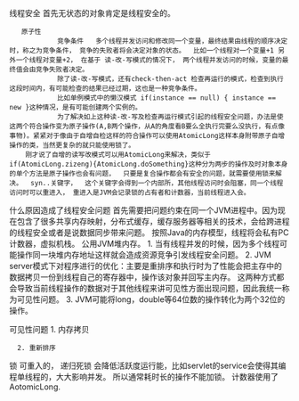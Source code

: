 线程安全
       首先无状态的对象肯定是线程安全的。
       
       原子性
                竞争条件   多个线程并发访问和修改同一个变量，最终结果由线程的顺序决定时，称之为竞争条件， 竞争的失败者将会决定对象的状态。  比如一个线程对一个变量+1 另外一个线程对变量+2， 在基于 读-改-写模式的情况下， 两个线程并发访问的时候，变量的最终值会由竞争失败者决定。
                除了读-改-写模式，还有check-then-act 检查再运行的模式，检查到执行这段时间内，有可能检查的结果已经过期，这也是一种竞争条件。
                比如单例模式中的懒汉模式 if(instance == null) { instance == new }这种情况，是有可能创建两个实例的。
                为了解决如上这种读-改-写及检查再运行模式引起的线程安全问题，办法是使这两个符合操作变为原子操作(A,B两个操作，从A的角度看B要么全执行完要么没执行，有点像事物)。紧紧对于像由于自增自检这样的符合操作可以使用AtomicLong这样本身附带原子自增操作的类，当然更复杂的就只能使用锁了。
        刚才说了自增的读写改模式可以用AtomicLong来解决，类似于if(AtomicLong.zizeng){AtomicLong.doSomething}这种分为两步的操作及时对象本身的单个方法是原子操作也会有问题，  只要是复合操作都会有安全的问题，就需要使用锁来解决。  syn..关键字，  这个关键字会得到一个内部所，其他线程访问时会阻塞，同一个线程访问时可以重进入， 重进入是JVM会记录锁的占有者和计数器，当前线程进入会。

        
什么原因造成了线程安全问题
       首先需要把问题约束在同一个JVM进程中。因为现在包含了很多共享内存映射，分布式缓存，缓存服务器等相关的技术，会给跨进程的线程安全或者是说数据同步带来问题。
       按照Java的内存模型，线程将会私有PC计数器，虚拟机栈。 公用JVM堆内存。
       1. 当有线程并发的时候，因为多个线程可能操作同一块堆内存地址这样就会造成资源竞争引发线程安全问题。
       2. JVM server模式下对程序进行的优化：主要是重排序和执行时为了性能会把主存中的数据拷贝一份到线程自己的寄存器中，操作该对象并回写主内存。 这两种方式都会导致当前线程操作的数据对于其他线程来讲可见性方面出现问题，因此我统一称为可见性问题。
       3. JVM可能将long，double等64位数的操作转化为两个32位的操作。


可见性问题
      1. 内存拷贝
                
      2. 重新排序



锁
     可重入的， 递归死锁
     会降低活跃度运行能，比如servlet的service会使得其编程单线程的，大大影响并发。  所以通常耗时长的操作不能加锁。
     计数器使用了AotomicLong.
     
        
        